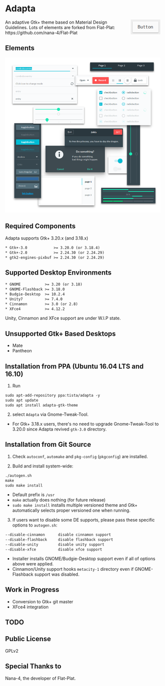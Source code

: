 Adapta
=========
<img src="img/Button.gif" alt="Button" align="right" />
An adaptive Gtk+ theme based on Material Design Guidelines.
Lots of elements are forked from Flat-Plat: https://github.com/nana-4/Flat-Plat

Elements
--------
![Materials](img/Materials.png)

Required Components
-------------------
Adapta supports Gtk+ 3.20.x (and 3.18.x)

 ```
 * Gtk+-3.0            >= 3.20.0 (or 3.18.4)
 * Gtk+-2.0            >= 2.24.30 (or 2.24.29)
 * gtk2-engines-pixbuf >= 2.24.30 (or 2.24.29)
 ```

Supported Desktop Environments
------------------------------

 ```
 * GNOME           >= 3.20 (or 3.18)
 * GNOME-Flashback >= 3.18.0
 * Budgie-Desktop  >= 10.2.4
 * Unity7          >= 7.4.0
 * Cinnamon        >= 3.0 (or 2.8)
 * XFce4           >= 4.12.2
 ```

 Unity, Cinnamon and XFce support are under W.I.P state.

Unsupported Gtk+ Based Desktops
-------------------------------
 * Mate
 * Pantheon

Installation from PPA (Ubuntu 16.04 LTS and 16.10)
------------
1. Run

 ```
 sudo apt-add-repository ppa:tista/adapta -y
 sudo apt update
 sudo apt install adapta-gtk-theme
 ```

2. select `Adapta` via Gnome-Tweak-Tool.

 * For Gtk+ 3.18.x users, there's no need to upgrade Gnome-Tweak-Tool to 3.20.0 since Adapta revived `gtk-3.0` directory.

Installation from Git Source
------------
1. Check `autoconf`, `automake` and `pkg-config` (`pkgconfig`) are installed.

2. Build and install system-wide:

 ```
 ./autogen.sh
 make
 sudo make install
 ```

 * Default prefix is `/usr`
 * `make` actually does nothing (for future release)
 * `sudo make install` installs multiple versioned theme and Gtk+ automatically selects proper versioned one when running.

3. If users want to disable some DE supports, please pass these specific options to `autogen.sh`:

 ```
 --disable-cinnamon      disable cinnamon support
 --disable-flashback     disable flashback support
 --disable-unity         disable unity support
 --disable-xfce          disable xfce support
 ```

 * Installer installs GNOME/Budgie-Desktop support even if all of options above were applied.
 * Cinnamon/Unity support hooks `metacity-1` directory even if GNOME-Flashback support was disabled.

Work in Progress
----------------
* Conversion to Gtk+ git master
* XFce4 integration

TODO
----

Public License
--------------
 GPLv2

Special Thanks to
--------------
 Nana-4, the developer of Flat-Plat.

